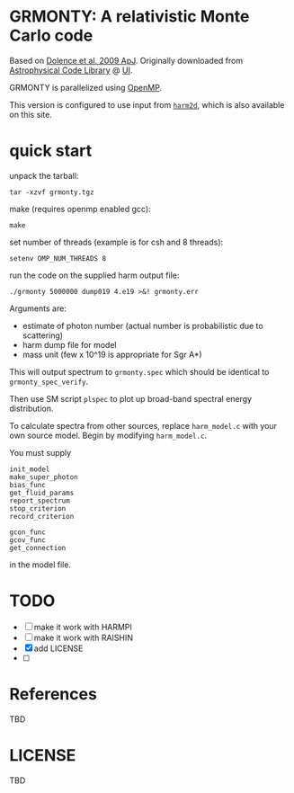 GRMONTY: A relativistic Monte Carlo code
==========================================

Based on [Dolence et al. 2009 ApJ](http://adsabs.harvard.edu/abs/2009ApJS..184..387D). Originally downloaded from [Astrophysical Code Library](http://rainman.astro.illinois.edu/codelib/) @ [UI](http://illinois.edu).

GRMONTY is parallelized using [OpenMP](https://en.wikipedia.org/wiki/OpenMP).

This version is configured to use input from [`harm2d`](http://rainman.astro.illinois.edu/codelib/codes/ham2d/src/), which is also available on this site.

# quick start

unpack the tarball:

    tar -xzvf grmonty.tgz

make (requires openmp enabled gcc):

    make

set number of threads (example is for csh and 8 threads):

    setenv OMP_NUM_THREADS 8

run the code on the supplied harm output file:

    ./grmonty 5000000 dump019 4.e19 >&! grmonty.err

Arguments are:

- estimate of photon number (actual number is probabilistic due to scattering)
- harm dump file for model
- mass unit (few x 10^19 is appropriate for Sgr A*)

This will output spectrum to `grmonty.spec`  which should be identical to `grmonty_spec_verify`.

Then use SM script `plspec` to plot up broad-band spectral energy distribution.

To calculate spectra from other sources, replace `harm_model.c`
with your own source model.  Begin by modifying `harm_model.c`.

You must supply

```
init_model 
make_super_photon
bias_func
get_fluid_params
report_spectrum
stop_criterion
record_criterion

gcon_func 
gcov_func 
get_connection
```

in the model file.

# TODO

- [ ] make it work with HARMPI
- [ ] make it work with RAISHIN
- [x] add LICENSE
- [ ] 

# References

TBD

# LICENSE 

TBD